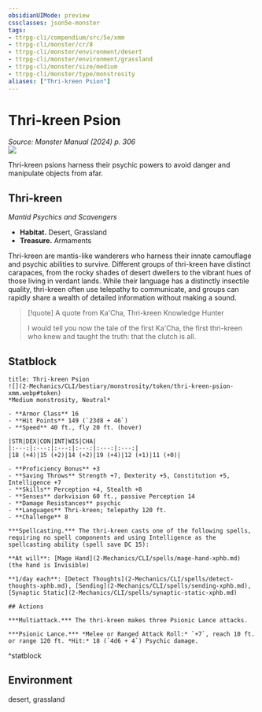 ```yaml
---
obsidianUIMode: preview
cssclasses: json5e-monster
tags:
- ttrpg-cli/compendium/src/5e/xmm
- ttrpg-cli/monster/cr/8
- ttrpg-cli/monster/environment/desert
- ttrpg-cli/monster/environment/grassland
- ttrpg-cli/monster/size/medium
- ttrpg-cli/monster/type/monstrosity
aliases: ["Thri-kreen Psion"]
---
```

# Thri-kreen Psion
*Source: Monster Manual (2024) p. 306*  
![](2-Mechanics/CLI/bestiary/monstrosity/img/thri-kreen.webp#right)

Thri-kreen psions harness their psychic powers to avoid danger and manipulate objects from afar.

## Thri-kreen

*Mantid Psychics and Scavengers*

- **Habitat.** Desert, Grassland  
- **Treasure.** Armaments  

Thri-kreen are mantis-like wanderers who harness their innate camouflage and psychic abilities to survive. Different groups of thri-kreen have distinct carapaces, from the rocky shades of desert dwellers to the vibrant hues of those living in verdant lands. While their language has a distinctly insectile quality, thri-kreen often use telepathy to communicate, and groups can rapidly share a wealth of detailed information without making a sound.

> [!quote] A quote from Ka'Cha, Thri-kreen Knowledge Hunter  
> 
> I would tell you now the tale of the first Ka'Cha, the first thri-kreen who knew and taught the truth: that the clutch is all.


## Statblock

```ad-statblock
title: Thri-kreen Psion
![](2-Mechanics/CLI/bestiary/monstrosity/token/thri-kreen-psion-xmm.webp#token)
*Medium monstrosity, Neutral*

- **Armor Class** 16 
- **Hit Points** 149 (`23d8 + 46`) 
- **Speed** 40 ft., fly 20 ft. (hover)

|STR|DEX|CON|INT|WIS|CHA|
|:---:|:---:|:---:|:---:|:---:|:---:|
|18 (+4)|15 (+2)|14 (+2)|19 (+4)|12 (+1)|11 (+0)|

- **Proficiency Bonus** +3
- **Saving Throws** Strength +7, Dexterity +5, Constitution +5, Intelligence +7
- **Skills** Perception +4, Stealth +8
- **Senses** darkvision 60 ft., passive Perception 14
- **Damage Resistances** psychic
- **Languages** Thri-kreen; telepathy 120 ft.
- **Challenge** 8

***Spellcasting.*** The thri-kreen casts one of the following spells, requiring no spell components and using Intelligence as the spellcasting ability (spell save DC 15):

**At will**: [Mage Hand](2-Mechanics/CLI/spells/mage-hand-xphb.md) (the hand is Invisible)

**1/day each**: [Detect Thoughts](2-Mechanics/CLI/spells/detect-thoughts-xphb.md), [Sending](2-Mechanics/CLI/spells/sending-xphb.md), [Synaptic Static](2-Mechanics/CLI/spells/synaptic-static-xphb.md)

## Actions

***Multiattack.*** The thri-kreen makes three Psionic Lance attacks.

***Psionic Lance.*** *Melee or Ranged Attack Roll:* `+7`, reach 10 ft. or range 120 ft. *Hit:* 18 (`4d6 + 4`) Psychic damage.
```
^statblock

## Environment

desert, grassland